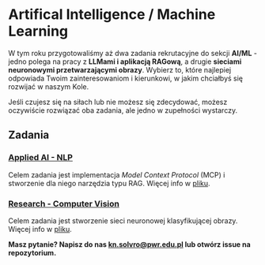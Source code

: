 # Artifical Intelligence / Machine Learning
W tym roku przygotowaliśmy aż dwa zadania rekrutacyjne do sekcji **AI/ML** - jedno polega na pracy z **LLMami i aplikacją RAGową**, a drugie **sieciami neuronowymi przetwarzającymi obrazy**. Wybierz to, które najlepiej odpowiada Twoim zainteresowaniom i kierunkowi, w jakim chciałbyś się rozwijać w naszym Kole.

Jeśli czujesz się na siłach lub nie możesz się zdecydować, możesz oczywiście rozwiązać oba zadania, ale jedno w zupełności wystarczy. 

## Zadania
### [Applied AI - NLP](ai_ml/applied_ai.md)
Celem zadania jest implementacja *Model Context Protocol* (MCP) i stworzenie dla niego narzędzia typu RAG. Więcej info w [pliku](ai_ml/applied_ai.md).

### [Research - Computer Vision](ai_ml/research.md)

Celem zadania jest stworzenie sieci neuronowej klasyfikującej obrazy. Więcej info w [pliku](ai_ml/research.md).

**Masz pytanie? Napisz do nas kn.solvro@pwr.edu.pl lub otwórz issue na repozytorium.**
